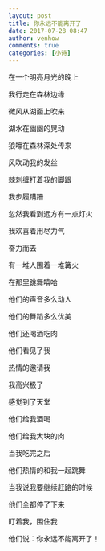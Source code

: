 ```yaml
---
layout: post
title: 你永远不能离开了
date: 2017-07-28 08:47
author: venhow
comments: true
categories: [小诗]
---
```

在一个明亮月光的晚上

我行走在森林边缘

微风从湖面上吹来

湖水在幽幽的晃动

狼嚎在森林深处传来

风吹动我的发丝

棘刺缠打着我的脚跟

我步履蹒跚

忽然我看到远方有一点灯火

我欢喜着用尽力气

奋力而去

有一堆人围着一堆篝火

在那里跳舞嘻哈

他们的声音多么动人

他们的舞蹈多么优美

他们还喝酒吃肉

他们看见了我

热情的邀请我

我高兴极了

感觉到了天堂

他们给我酒喝

他们给我大块的肉

当我吃完之后

他们热情的和我一起跳舞

当我说我要继续赶路的时候

他们全都停了下来

盯着我，围住我

他们说：你永远不能离开了！
